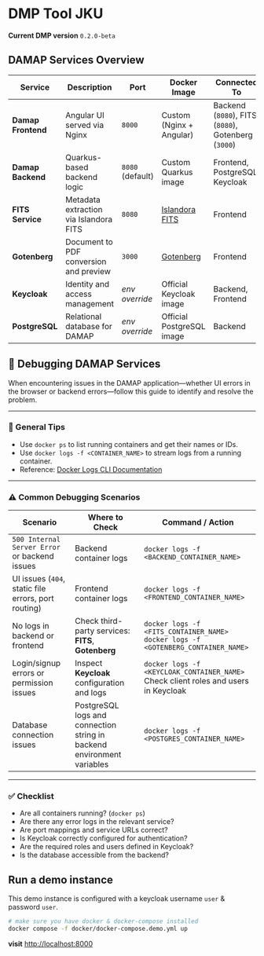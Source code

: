 # DMP Tool JKU

**Current DMP version** `0.2.0-beta`

## DAMAP Services Overview

| **Service**       | **Description**                                                                 | **Port**        | **Docker Image**                             | **Connected To**                                               | **Notes**                                                                                  |
|-------------------|----------------------------------------------------------------------------------|------------------|-----------------------------------------------|----------------------------------------------------------------|---------------------------------------------------------------------------------------------|
| **Damap Frontend**| Angular UI served via Nginx                                                      | `8000`           | Custom (Nginx + Angular)                      | Backend (`8080`), FITS (`8080`), Gotenberg (`3000`)             | No HTTPS, static UI files                                                                  |
| **Damap Backend** | Quarkus-based backend logic                                                      | `8080` (default) | Custom Quarkus image                          | Frontend, PostgreSQL, Keycloak                                 | Supports env vars for config                                                               |
| **FITS Service**  | Metadata extraction via Islandora FITS                                           | `8080`           | [Islandora FITS](https://github.com/Islandora/islandora_fits) | Frontend                                                        | Third-party tool used for file metadata                                                    |
| **Gotenberg**     | Document to PDF conversion and preview                                           | `3000`           | [Gotenberg](https://gotenberg.dev/)           | Frontend                                                        | Enables document previews                                                                  |
| **Keycloak**      | Identity and access management                                                   | *env override*   | Official Keycloak image                       | Backend, Frontend                                               | Used for authentication                                                                    |
| **PostgreSQL**    | Relational database for DAMAP                                                    | *env override*   | Official PostgreSQL image                     | Backend                                                         | Stores persistent data                                                                     |

## 🐞 Debugging DAMAP Services

When encountering issues in the DAMAP application—whether UI errors in the browser or backend errors—follow this guide to identify and resolve the problem.

---

### 🔧 General Tips
- Use `docker ps` to list running containers and get their names or IDs.
- Use `docker logs -f <CONTAINER_NAME>` to stream logs from a running container.
- Reference: [Docker Logs CLI Documentation](https://docs.docker.com/reference/cli/docker/container/logs/)

---

### ⚠️ Common Debugging Scenarios

| **Scenario**                              | **Where to Check**                                                                                          | **Command / Action**                                                             |
|-------------------------------------------|--------------------------------------------------------------------------------------------------------------|----------------------------------------------------------------------------------|
| `500 Internal Server Error` or backend issues | Backend container logs                                                                                        | `docker logs -f <BACKEND_CONTAINER_NAME>`                                       |
| UI issues (`404`, static file errors, port routing) | Frontend container logs                                                                                       | `docker logs -f <FRONTEND_CONTAINER_NAME>`                                      |
| No logs in backend or frontend            | Check third-party services: **FITS**, **Gotenberg**                                                           | `docker logs -f <FITS_CONTAINER_NAME>`<br>`docker logs -f <GOTENBERG_CONTAINER_NAME>` |
| Login/signup errors or permission issues  | Inspect **Keycloak** configuration and logs                                                                  | `docker logs -f <KEYCLOAK_CONTAINER_NAME>`<br>Check client roles and users in Keycloak |
| Database connection issues                | PostgreSQL logs and connection string in backend environment variables                                       | `docker logs -f <POSTGRES_CONTAINER_NAME>`                                      |

---

### ✅ Checklist

- Are all containers running? (`docker ps`)
- Are there any error logs in the relevant service?
- Are port mappings and service URLs correct?
- Is Keycloak correctly configured for authentication?
- Are the required roles and users defined in Keycloak?
- Is the database accessible from the backend?

## Run a demo instance
This demo instance is configured with a keycloak username `user` & password `user`.

```bash
# make sure you have docker & docker-compose installed
docker compose -f docker/docker-compose.demo.yml up
```

**visit** [http://localhost:8000](http://localhost:8000)   



